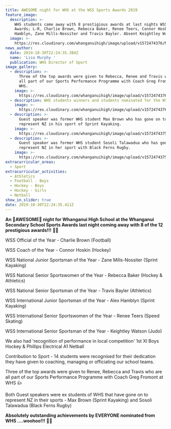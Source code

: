 ```yaml
---
title: AWESOME night for WHS at the WSS Sports Awards 2019
feature_image:
  description: >-
    WHS students came away with 8 prestigious awards at last nights WSS Sports
    Awards; L-R, Charlie Brown, Rebecca Baker, Renee Teers, Connor Hoskin, Alex
    Hamblyn, Zane Mills-Nossiter and Travis Bayler. Absent Keightley Watson.
  image: >-
    https://res.cloudinary.com/whanganuihigh/image/upload/v1572474376/News/74627062_1385517178264051_7046426463687409664_n.jpg
news_author:
  date: 2019-10-30T22:24:35.384Z
  name: 'Lisa Murphy '
  publication: WHS Director of Sport
image_gallery:
  - description: >-
      Three of the top awards were given to Rebecca, Renee and Travis who are
      all part of our Sports Performance Programme with Coach Greg Fromont at
      WHS.
    image: >-
      https://res.cloudinary.com/whanganuihigh/image/upload/v1572474376/News/75442990_1385517204930715_2833917136701751296_n.jpg
  - description: WHS students winners and students nominated for the WSS Sports Awards.
    image: >-
      https://res.cloudinary.com/whanganuihigh/image/upload/v1572474376/News/72940720_1385517234930712_887819703437754368_n.jpg
  - description: >-
      Guest speaker was former WHS student Max Brown who has gone on to
      represent NZ in his sport of Sprint Kayaking.
    image: >-
      https://res.cloudinary.com/whanganuihigh/image/upload/v1572474375/News/74911764_1385519091597193_4381194953515073536_n.jpg
  - description: >-
      Guest speaker was former WHS student Sosoli Talawadua who has gone on to
      represent NZ in her sport with Black Ferns Rugby.
    image: >-
      https://res.cloudinary.com/whanganuihigh/image/upload/v1572474375/News/74673198_1385519121597190_5398145129334702080_n.jpg
extracurricular_areas:
  - Sport
extracurricular_activities:
  - Athletics
  - Football - Boys
  - Hockey - Boys
  - Hockey - Girls
  - Netball
show_in_slider: true
date: 2019-10-30T22:24:35.411Z
---
```

**An 💛AWESOME💚 night for Whanganui High School at the Whanganui Secondary School Sports Awards last night coming away with 8 of the 12 prestigious awards!!!** 🎉🎉

WSS Official of the Year - Charlie Brown (Football)

WSS Coach of the Year - Connor Hoskin (Hockey)

WSS National Junior Sportsman of the Year - Zane Mills-Nossiter (Sprint Kayaking)

WSS National Senior Sportswomen of the Year - Rebecca Baker (Hockey & Athletics)

WSS National Senior Sportsman of the Year - Travis Bayler (Athletics)

WSS International Junior Sportsman of the Year - Alex Hamblyn (Sprint Kayaking)

WSS International Senior Sportswomen of the Year - Renee Teers (Speed Skating)

WSS International Senior Sportsman of the Year - Keightley Watson (Judo)

We also had 'recognition of performance in local competition'
1st XI Boys Hockey & Phillips Electrical A1 Netball

Contribution to Sport - 14 students were recognised for their dedication they have given to coaching, managing or officiating our school teams.

Three of the top awards were given to Renee, Rebecca and Travis who are all part of our Sports Performance Programme with Coach Greg Fromont at WHS 👍

Both Guest speakers were ex students of WHS that have gone on to represent NZ in their sports - Max Brown (Sprint Kayaking) and Sosoli Talawadua (Black Ferns Rugby)

**Absolutely outstanding achievements by EVERYONE nominated from WHS ....woohoo!!!** 💛💚

